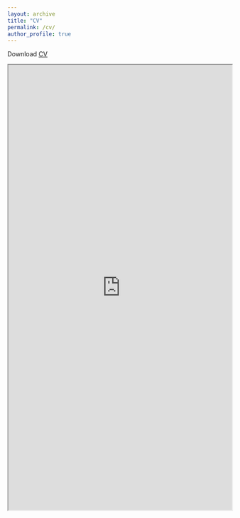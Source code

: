 ```yaml
---
layout: archive
title: "CV"
permalink: /cv/
author_profile: true
---
```


Download <a href="https://robbiemparks.github.io/files/RobbieParksCV20200408.pdf" target="_blank">CV</a>

<html><iframe width="100%" height="1000" src="https://robbiemparks.github.io/files/RobbieParksCV20200408.pdf"></iframe>
